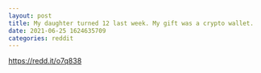 ```yaml
--- 
layout: post 
title: My daughter turned 12 last week. My gift was a crypto wallet. 
date: 2021-06-25 1624635709 
categories: reddit 
--- 
```

https://redd.it/o7q838